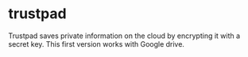 # trustpad

Trustpad saves private information on the cloud by encrypting it with a secret key.
This first version works with Google drive.
